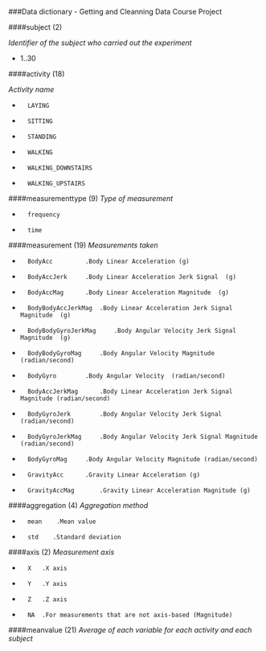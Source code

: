 ###Data dictionary - Getting and Cleanning Data Course Project

####subject (2)

*Identifier of the subject who carried out the experiment*

* 1..30

####activity (18)

*Activity name*

*		LAYING
*		SITTING
*		STANDING
*		WALKING
*		WALKING_DOWNSTAIRS
*		WALKING_UPSTAIRS

####measurementtype (9)
*Type of measurement*

*		frequency
*		time
		
####measurement     (19)
*Measurements taken*

*		BodyAcc 		.Body Linear Acceleration (g)
*		BodyAccJerk		.Body Linear Acceleration Jerk Signal  (g)
*		BodyAccMag		.Body Linear Acceleration Magnitude  (g)
*		BodyBodyAccJerkMag	.Body Linear Acceleration Jerk Signal Magnitude  (g)
*		BodyBodyGyroJerkMag     .Body Angular Velocity Jerk Signal Magnitude  (g)
*		BodyBodyGyroMag		.Body Angular Velocity Magnitude (radian/second)
*		BodyGyro		.Body Angular Velocity  (radian/second)
*		BodyAccJerkMag		.Body Linear Acceleration Jerk Signal Magnitude (radian/second)
*		BodyGyroJerk		.Body Angular Velocity Jerk Signal (radian/second)
*		BodyGyroJerkMag		.Body Angular Velocity Jerk Signal Magnitude (radian/second)
*		BodyGyroMag		.Body Angular Velocity Magnitude (radian/second)
*		GravityAcc		.Gravity Linear Acceleration (g)
*		GravityAccMag		.Gravity Linear Acceleration Magnitude (g)
		
####aggregation (4)
*Aggregation method*
		
*		mean	.Mean value
*		std	   .Standard deviation
		
####axis (2)
*Measurement axis* 
		
*		X	.X axis
*		Y	.Y axis
*		Z	.Z axis
*		NA	.For measurements that are not axis-based (Magnitude)
		
####meanvalue (21)
*Average of each variable for each activity and each subject*	